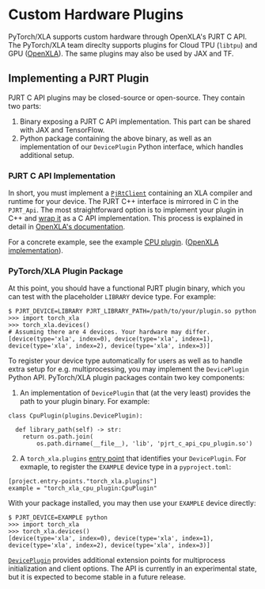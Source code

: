 # Custom Hardware Plugins

PyTorch/XLA supports custom hardware through OpenXLA's PJRT C API. The
PyTorch/XLA team direclty supports plugins for Cloud TPU (`libtpu`) and
GPU ([OpenXLA](https://github.com/openxla/xla/tree/main/xla/pjrt/gpu)).
The same plugins may also be used by JAX and TF.

## Implementing a PJRT Plugin

PJRT C API plugins may be closed-source or open-source. They contain two parts:

1. Binary exposing a PJRT C API implementation. This part can be shared with
JAX and TensorFlow.
2. Python package containing the above binary, as well as an implementation of
our `DevicePlugin` Python interface, which handles additional setup.

### PJRT C API Implementation

In short, you must implement a [`PjRtClient`](https://github.com/openxla/xla/blob/main/xla/pjrt/pjrt_client.h)
containing an XLA compiler and runtime for your device. The PJRT C++ interface
is mirrored in C in the `PJRT_Api`. The most straightforward option is to implement your
plugin in C++ and
[wrap it](https://github.com/openxla/xla/blob/main/xla/pjrt/c/pjrt_c_api_wrapper_impl.h)
as a C API implementation. This process is explained in detail in
[OpenXLA's documentation](https://openxla.org/xla/pjrt_integration#how_to_integrate_with_pjrt).

For a concrete example, see the example [CPU plugin](../plugins/cpu).
([OpenXLA implementation](https://github.com/openxla/xla/blob/main/xla/pjrt/c/pjrt_c_api_cpu_internal.cc)).

### PyTorch/XLA Plugin Package

At this point, you should have a functional PJRT plugin binary, which you can
test with the placeholder `LIBRARY` device type. For example:

```
$ PJRT_DEVICE=LIBRARY PJRT_LIBRARY_PATH=/path/to/your/plugin.so python
>>> import torch_xla
>>> torch_xla.devices()
# Assuming there are 4 devices. Your hardware may differ.
[device(type='xla', index=0), device(type='xla', index=1), device(type='xla', index=2), device(type='xla', index=3)]
```

To register your device type automatically for users as well as to handle extra
setup for e.g. multiprocessing, you may implement the `DevicePlugin` Python API.
PyTorch/XLA plugin packages contain two key components:

1. An implementation of `DevicePlugin` that (at the very least) provides the
path to your plugin binary. For example:

```
class CpuPlugin(plugins.DevicePlugin):

  def library_path(self) -> str:
    return os.path.join(
        os.path.dirname(__file__), 'lib', 'pjrt_c_api_cpu_plugin.so')
```

2. A `torch_xla.plugins` [entry point](https://setuptools.pypa.io/en/latest/userguide/entry_point.html)
that identifies your `DevicePlugin`. For exmaple, to register the `EXAMPLE`
device type in a `pyproject.toml`:

```
[project.entry-points."torch_xla.plugins"]
example = "torch_xla_cpu_plugin:CpuPlugin"
```

With your package installed, you may then use your `EXAMPLE` device directly:

```
$ PJRT_DEVICE=EXAMPLE python
>>> import torch_xla
>>> torch_xla.devices()
[device(type='xla', index=0), device(type='xla', index=1), device(type='xla', index=2), device(type='xla', index=3)]
```

[`DevicePlugin`](https://github.com/pytorch/xla/blob/master/torch_xla/experimental/plugins.py)
provides additional extension points for multiprocess initialization and client
options. The API is currently in an experimental state, but it is expected to
become stable in a future release.
